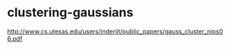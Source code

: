 # clustering-gaussians
http://www.cs.utexas.edu/users/inderjit/public_papers/gauss_cluster_nips06.pdf

